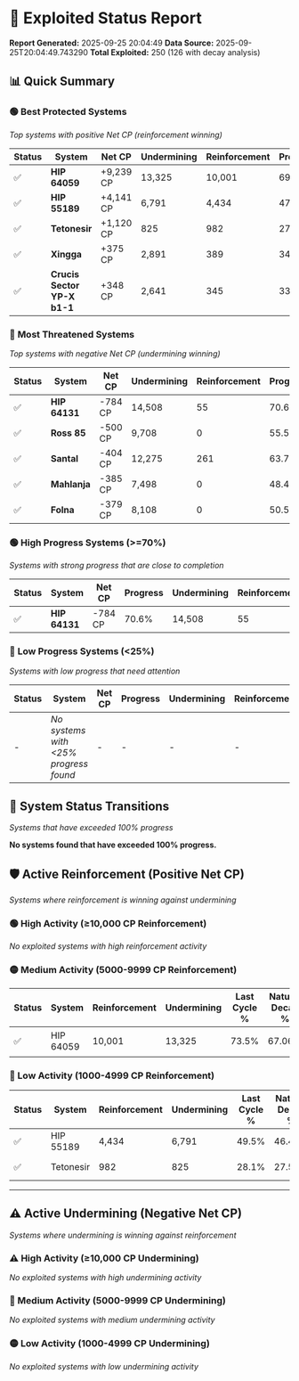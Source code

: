 # 🌟 Exploited Status Report

**Report Generated:** 2025-09-25 20:04:49
**Data Source:** 2025-09-25T20:04:49.743290
**Total Exploited:** 250 (126 with decay analysis)

## 📊 Quick Summary

### 🟢 **Best Protected Systems**
*Top systems with positive Net CP (reinforcement winning)*

| Status | System | Net CP | Undermining | Reinforcement | Progress |
|--------|--------|--------|-------------|---------------|----------|
| ✅ | **HIP 64059** | +9,239 CP | 13,325 | 10,001 | 69.7% |
| ✅ | **HIP 55189** | +4,141 CP | 6,791 | 4,434 | 47.6% |
| ✅ | **Tetonesir** | +1,120 CP | 825 | 982 | 27.9% |
| ✅ | **Xingga** | +375 CP | 2,891 | 389 | 34.2% |
| ✅ | **Crucis Sector YP-X b1-1** | +348 CP | 2,641 | 345 | 33.4% |

### 🔴 **Most Threatened Systems**
*Top systems with negative Net CP (undermining winning)*

| Status | System | Net CP | Undermining | Reinforcement | Progress |
|--------|--------|--------|-------------|---------------|----------|
| ✅ | **HIP 64131** | -784 CP | 14,508 | 55 | 70.6% |
| ✅ | **Ross 85** | -500 CP | 9,708 | 0 | 55.5% |
| ✅ | **Santal** | -404 CP | 12,275 | 261 | 63.7% |
| ✅ | **Mahlanja** | -385 CP | 7,498 | 0 | 48.4% |
| ✅ | **Folna** | -379 CP | 8,108 | 0 | 50.5% |

### 🟢 **High Progress Systems (>=70%)**
*Systems with strong progress that are close to completion*

| Status | System | Net CP | Progress | Undermining | Reinforcement |
|--------|--------|--------|----------|-------------|---------------|
| ✅ | **HIP 64131** | -784 CP | 70.6% | 14,508 | 55 |

### 🔴 **Low Progress Systems (<25%)**
*Systems with low progress that need attention*

| Status | System | Net CP | Progress | Undermining | Reinforcement |
|--------|--------|--------|----------|-------------|---------------|
| - | *No systems with <25% progress found* | - | - | - | - |
## 🔄 System Status Transitions
*Systems that have exceeded 100% progress*

**No systems found that have exceeded 100% progress.**

## 🛡️ Active Reinforcement (Positive Net CP)
*Systems where reinforcement is winning against undermining*

### 🟢 High Activity (≥10,000 CP Reinforcement)

*No exploited systems with high reinforcement activity*

### 🟡 Medium Activity (5000-9999 CP Reinforcement)

| Status | System | Reinforcement | Undermining | Last Cycle % | Natural Decay % | Current Progress % | Current CP | Net CP | Activity |
|--------|--------|---------------|-------------|--------------|-----------------|-------------------|------------|--------|----------|
| ✅ | HIP 64059 | 10,001 | 13,325 | 73.5% | 67.06% | 69.7% | 243,950 | +9,239 | 🟡 Medium Reinforcement |

### 🔴 Low Activity (1000-4999 CP Reinforcement)

| Status | System | Reinforcement | Undermining | Last Cycle % | Natural Decay % | Current Progress % | Current CP | Net CP | Activity |
|--------|--------|---------------|-------------|--------------|-----------------|-------------------|------------|--------|----------|
| ✅ | HIP 55189 | 4,434 | 6,791 | 49.5% | 46.42% | 47.6% | 166,600 | +4,141 | 🔵 Low Reinforcement |
| ✅ | Tetonesir | 982 | 825 | 28.1% | 27.58% | 27.9% | 97,649 | +1,120 | 🔵 Low Reinforcement |


---

## ⚠️ Active Undermining (Negative Net CP)
*Systems where undermining is winning against reinforcement*

### ⚠️ High Activity (≥10,000 CP Undermining)

*No exploited systems with high undermining activity*

### 🔶 Medium Activity (5000-9999 CP Undermining)

*No exploited systems with medium undermining activity*

### 🟡 Low Activity (1000-4999 CP Undermining)

*No exploited systems with low undermining activity*
